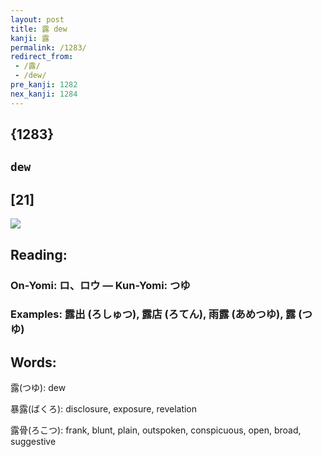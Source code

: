 ```yaml
---
layout: post
title: 露 dew
kanji: 露
permalink: /1283/
redirect_from:
 - /露/
 - /dew/
pre_kanji: 1282
nex_kanji: 1284
---
```


## {1283}

## `dew`

## [21]

<div class="stroke"><img src="E99CB2.png" /></div>

## Reading:

### On-Yomi: ロ、ロウ &mdash; Kun-Yomi: つゆ

### Examples: 露出 (ろしゅつ), 露店 (ろてん), 雨露 (あめつゆ), 露 (つゆ)

## Words:

露(つゆ): dew

暴露(ばくろ): disclosure, exposure, revelation

露骨(ろこつ): frank, blunt, plain, outspoken, conspicuous, open, broad, suggestive
